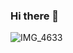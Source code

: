 ### Hi there 👋


![IMG_4633](https://github.com/nguyenmanh1507/nguyenmanh1507/assets/9910313/5568a093-eeac-4aba-8d87-5a95653fcded)

<!--
**nguyenmanh1507/nguyenmanh1507** is a ✨ _special_ ✨ repository because its `README.md` (this file) appears on your GitHub profile.

Here are some ideas to get you started:

- 🔭 I’m currently working on ...
- 🌱 I’m currently learning ...
- 👯 I’m looking to collaborate on ...
- 🤔 I’m looking for help with ...
- 💬 Ask me about ...
- 📫 How to reach me: ...
- 😄 Pronouns: ...
- ⚡ Fun fact: ...
-->
